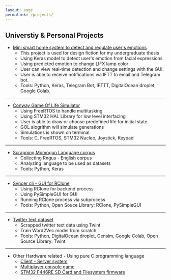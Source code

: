```yaml
---
layout: page
permalink: /projects/
---
```

## Universtiy & Personal Projects

- [Mini smart home system to detect and regulate user's emotions](https://github.com/devennn/Smart-Home-Emotional-Detection-Regulation)
  - This project is used for design fiction for my undergraduate thesis
  - Using Keras model to detect user's emotion from facial expressions
  - Using predicted emotion to change LIFX lamp color
  - User can view real-time detection and change settings with the GUI.
  - User is able to receive notifications via IFTT to email and Telegram bot.
  - Tools: Python, Keras, Telegram Bot, IFTTT,  DigitalOcean droplet, Google Colab.
  
---

- [Conway Game Of Life Simulator](https://github.com/devennn/csse3010-2020Sem1)
  - Using FreeRTOS to handle multitasking
  - Using STM32 HAL Library for low level interfacing
  - User is able to draw or choose predefined life for initial state.
  - GOL alogrithm will simulate generations
  - Simulations is shown on terminal 
  - Tools: C, FreeRTOS, STM32 Nucleo, Joystick, Keypad
  
---

- [Scrapping Momogun Language corpus](https://github.com/devennn/rungus-language-corpus)
  - Collecting Rngus - English corpus
  - Analyzing language to be used as datasets
  - Tools: Python, Keras
 
---
  
- [Syncer cli - GUI for RClone](https://github.com/devennn/Syncer-cli)
  - Using RClone for backend process
  - Using PySimpleGUI for GUI
  - Running RClone process via subprocess
  - Tools: Python, Open Souce Library: RClone, PySimpleGUI
  
---
  
- [Twitter text dataset](https://github.com/devennn/malaysian-tweets)
  - Scrapped twitter text data using Twint
  - Train Word2Vec model from scratch
  - Tools: Python, DigitalOcean droplet, Gensim, Google Colab, Open Source Library: Twint

---

- Other Hardware related - Using pure C programming language
  - [Client - Server system](https://github.com/devennn/depot-server-client)
  - [Multiplayer console game](https://github.com/devennn/multiplayer-hub)
  - [STM32 F446RE SD Card and Filesystem firmware](https://github.com/devennn/sd_card_l446re_spi)

